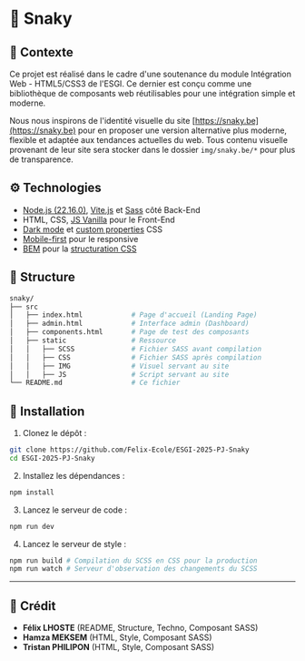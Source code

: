 # 🧀 Snaky
## 📜 Contexte
Ce projet est réalisé dans le cadre d'une soutenance du module Intégration Web - HTML5/CSS3 de l'ESGI.
Ce dernier est conçu comme une bibliothèque de composants web réutilisables pour une intégration simple et moderne.

Nous nous inspirons de l'identité visuelle du site [https://snaky.be](https://snaky.be) pour en proposer une version alternative plus moderne, flexible et adaptée aux tendances actuelles du web.
Tous contenu visuelle provenant de leur site sera stocker dans le dossier `img/snaky.be/*` pour plus de transparence.

## ⚙️ Technologies
- [Node.js (22.16.0)](https://nodejs.org/), [Vite.js](https://vite.dev/) et [Sass](https://sass-lang.com/) côté Back-End
- HTML, CSS, [JS Vanilla](https://bility.fr/definition-vanilla-js/) pour le Front-End
- [Dark mode](https://fr.wikipedia.org/wiki/Mode_sombre) et [custom properties](https://developer.mozilla.org/fr/docs/Web/CSS/CSS_cascading_variables/Using_CSS_custom_properties) CSS
- [Mobile-first](https://kinsta.com/blog/responsive-web-design/) pour le responsive
- [BEM](https://getbem.com/) pour la [structuration CSS](https://alticreation.com/blog/bem-pour-le-css/)

## 📄 Structure
```bash
snaky/
├── src
│   ├── index.html            # Page d'accueil (Landing Page)
│   ├── admin.html            # Interface admin (Dashboard)
│   ├── components.html       # Page de test des composants
│   ├── static                # Ressource
│   │   ├── SCSS              # Fichier SASS avant compilation
│   │   ├── CSS               # Fichier SASS après compilation
│   │   ├── IMG               # Visuel servant au site
│   │   ├── JS                # Script servant au site
└── README.md                 # Ce fichier
```

## 🔄 Installation

1. Clonez le dépôt :

```bash
git clone https://github.com/Felix-Ecole/ESGI-2025-PJ-Snaky
cd ESGI-2025-PJ-Snaky
```

2. Installez les dépendances :

```bash
npm install
```

3. Lancez le serveur de code :

```bash
npm run dev
```

4. Lancez le serveur de style :

```bash
npm run build # Compilation du SCSS en CSS pour la production
npm run watch # Serveur d'observation des changements du SCSS
```

---

## 📖 Crédit
- **Félix LHOSTE** (README, Structure, Techno, Composant SASS)
- **Hamza MEKSEM** (HTML, Style, Composant SASS)
- **Tristan PHILIPON** (HTML, Style, Composant SASS)
